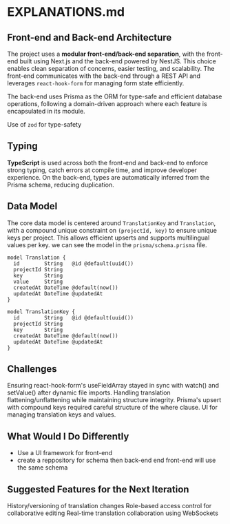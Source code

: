 # EXPLANATIONS.md

## Front-end and Back-end Architecture

The project uses a **modular front-end/back-end separation**, with the front-end built using Next.js  and the back-end powered by NestJS. This choice enables clean separation of concerns, easier testing, and scalability. The front-end communicates with the back-end through a REST API and leverages `react-hook-form` for managing form state efficiently.

The back-end uses Prisma as the ORM for type-safe and efficient database operations, following a domain-driven approach where each feature is encapsulated in its module.

Use of `zod` for type-safety

## Typing 

**TypeScript** is used across both the front-end and back-end to enforce strong typing, catch errors at compile time, and improve developer experience. On the back-end, types are automatically inferred from the Prisma schema, reducing duplication.

## Data Model
The core data model is centered around `TranslationKey` and `Translation`, with a compound unique constraint on `(projectId, key)` to ensure unique keys per project. This allows efficient upserts and supports multilingual values per key. we can see the model in the `prisma/schema.prisma` file.

```prisma
model Translation {
  id        String   @id @default(uuid())
  projectId String
  key       String
  value     String
  createdAt DateTime @default(now())
  updatedAt DateTime @updatedAt
}

model TranslationKey {
  id        String   @id @default(uuid())
  projectId String
  key       String
  createdAt DateTime @default(now())
  updatedAt DateTime @updatedAt
}
```

## Challenges
Ensuring react-hook-form's useFieldArray stayed in sync with watch() and setValue() after dynamic file imports.
Handling translation flattening/unflattening while maintaining structure integrity.
Prisma's upsert with compound keys required careful structure of the where clause.
UI for managing translation keys and values.


## What Would I Do Differently
 - Use a UI  framework for front-end
 - create a reppository for schema then  back-end end front-end will use the same schema

## Suggested Features for the Next Iteration
History/versioning of translation changes
Role-based access control for collaborative editing
Real-time translation collaboration using WebSockets